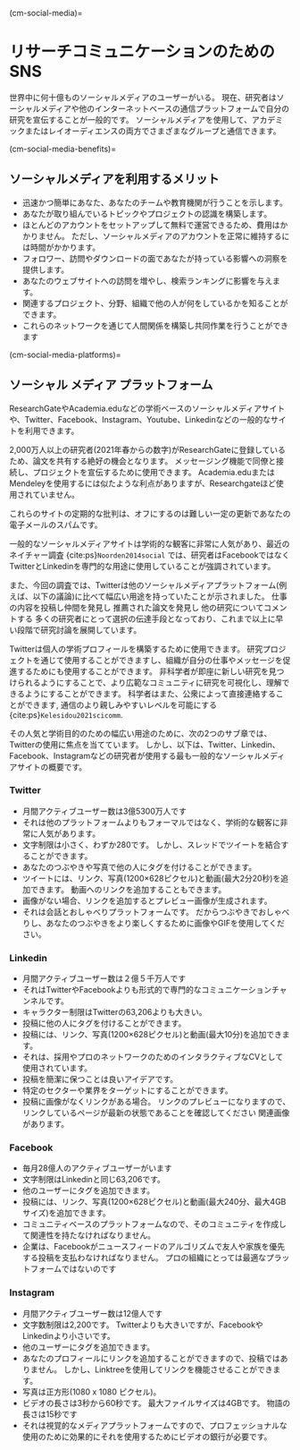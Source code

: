 (cm-social-media)=
# リサーチコミュニケーションのためのSNS

世界中に何十億ものソーシャルメディアのユーザーがいる。 現在、研究者はソーシャルメディアや他のインターネットベースの通信プラットフォームで自分の研究を宣伝することが一般的です。 ソーシャルメディアを使用して、アカデミックまたはレイオーディエンスの両方でさまざまなグループと通信できます。

(cm-social-media-benefits)=
## ソーシャルメディアを利用するメリット

* 迅速かつ簡単にあなた、あなたのチームや教育機関が行うことを示します。
* あなたが取り組んでいるトピックやプロジェクトの認識を構築します。
* ほとんどのアカウントをセットアップして無料で運営できるため、費用はかかりません。 ただし、ソーシャルメディアのアカウントを正常に維持するには時間がかかります。
* フォロワー、訪問やダウンロードの面であなたが持っている影響への洞察を提供します。
* あなたのウェブサイトへの訪問を増やし、検索ランキングに影響を与えます。
* 関連するプロジェクト、分野、組織で他の人が何をしているかを知ることができます。
* これらのネットワークを通じて人間関係を構築し共同作業を行うことができます

(cm-social-media-platforms)=
## ソーシャル メディア プラットフォーム

ResearchGateやAcademia.eduなどの学術ベースのソーシャルメディアサイトや、Twitter、Facebook、Instagram、Youtube、Linkedinなどの一般的なサイトを利用できます。

2,000万人以上の研究者(2021年春からの数字)がResearchGateに登録しているため、論文を共有する絶好の機会となります。 メッセージング機能で同僚と接続し、プロジェクトを宣伝するために使用できます。 Academia.eduまたはMendeleyを使用するには似たような利点がありますが、Researchgateほど使用されていません。

これらのサイトの定期的な批判は、オフにするのは難しい一定の更新であなたの電子メールのスパムです。

一般的なソーシャルメディアサイトは学術的な観客に非常に人気があり、最近のネイチャー調査 {cite:ps}`Noorden2014social` では、研究者はFacebookではなくTwitterとLinkedinを専門的な用途に使用していることが強調されています。

また、今回の調査では、Twitterは他のソーシャルメディアプラットフォーム(例えば、以下の議論)に比べて幅広い用途を持っていたことが示されました。 仕事の内容を投稿し仲間を発見し 推薦された論文を発見し 他の研究についてコメントする 多くの研究者にとって選択の伝達手段となっており、これまで以上に早い段階で研究討論を展開しています。

Twitterは個人の学術プロフィールを構築するために使用できます。 研究プロジェクトを通じて使用することができますし、組織が自分の仕事やメッセージを促進するためにも使用することができます。 非科学者が即座に新しい研究を見つけられるようにすることで、より広範なコミュニティに研究を可視化し、理解できるようにすることができます。 科学者はまた、公衆によって直接連絡することができます, 通信のより親しみやすいレベルを可能にする {cite:ps}`Kelesidou2021scicomm`.

その人気と学術目的のための幅広い用途のために、次の2つのサブ章では、Twitterの使用に焦点を当てています。 しかし、以下は、Twitter、Linkedin、Facebook、Instagramなどの研究者が使用する最も一般的なソーシャルメディアサイトの概要です。

### Twitter

* 月間アクティブユーザー数は3億5300万人です
* それは他のプラットフォームよりもフォーマルではなく、学術的な観客に非常に人気があります。
* 文字制限は小さく、わずか280です。 しかし、スレッドでツイートを結合することができます。
* あなたのつぶやきや写真で他の人にタグを付けることができます。
* ツイートには、リンク、写真(1200×628ピクセル)と動画(最大2分20秒)を追加できます。 動画へのリンクを追加することもできます。
* 画像がない場合、リンクを追加するとプレビュー画像が生成されます。
* それは会話とおしゃべりプラットフォームです。 だからつぶやきでおしゃべりし、あなたのつぶやきをより楽しくするために画像やGIFを使用してください。

### Linkedin

* 月間アクティブユーザー数は２億５千万人です
* それはTwitterやFacebookよりも形式的で専門的なコミュニケーションチャンネルです。
* キャラクター制限はTwitterの63,206よりも大きい。
* 投稿に他の人にタグを付けることができます。
* 投稿には、リンク、写真(1200×628ピクセル)と動画(最大10分)を追加できます。
* それは、採用やプロのネットワークのためのインタラクティブなCVとして使用されています。
* 投稿を簡潔に保つことは良いアイデアです。
* 特定のセクターや業界をターゲットにすることができます。
* 投稿に画像がなくリンクがある場合。 リンクのプレビューになりますので、リンクしているページが最新の状態であることを確認してください 関連画像があります。

### Facebook

* 毎月28億人のアクティブユーザーがいます
* 文字制限はLinkedinと同じ63,206です。
* 他のユーザーにタグを追加できます。
* 投稿には、リンク、写真(1200×628ピクセル)と動画(最大240分、最大4GBサイズ)を追加できます。
* コミュニティベースのプラットフォームなので、そのコミュニティを作成して関連性を持たなければなりません。
* 企業は、Facebookがニュースフィードのアルゴリズムで友人や家族を優先する投稿を支払わなければなりません。 プロの組織にとっては最適なプラットフォームではないのです

### Instagram

* 月間アクティブユーザー数は12億人です
* 文字数制限は2,200です。 Twitterよりも大きいですが、FacebookやLinkedinより小さいです。
* 他のユーザーにタグを追加できます。
* あなたのプロフィールにリンクを追加することができますので、投稿ではありません。 しかし、Linktreeを使用してリンクを機能させることができます。
* 写真は正方形(1080 x 1080 ピクセル)。
* ビデオの長さは3秒から60秒です。 最大ファイルサイズは4GBです。 物語の長さは15秒です
* それは視覚的なメディアプラットフォームですので、プロフェッショナルな使用のために効果的にそれを使用するためにビデオの銀行が必要です。
